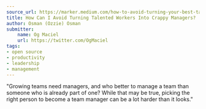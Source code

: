 ```yaml
---
source_url: https://marker.medium.com/how-to-avoid-turning-your-best-talent-into-crappy-managers-d37ea2ed3f59
title: How Can I Avoid Turning Talented Workers Into Crappy Managers?
author: Osman (Ozzie) Osman
submitter:
    name: Og Maciel
    url: https://twitter.com/OgMaciel
tags:
- open source
- productivity
- leadership
- management
---
```


"Growing teams need managers, and who better to manage a team than someone who is already part of one? While that may be true, picking the right person to become a team manager can be a lot harder than it looks." 
